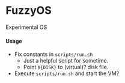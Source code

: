 # FuzzyOS
Experimental OS

#### Usage
- Fix constants in `scripts/run.sh`
  - Just a helpful script for sometime.
  - Point `${DISK}` to (virtual)? disk file.
- Execute `scripts/run.sh` and start the VM?
